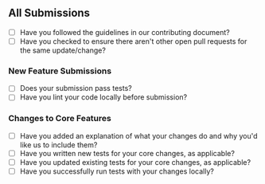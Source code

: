 ## All Submissions

* [ ] Have you followed the guidelines in our contributing document?
* [ ] Have you checked to ensure there aren't other open pull requests 
for the same update/change?

### New Feature Submissions

* [ ] Does your submission pass tests?
* [ ] Have you lint your code locally before submission?

### Changes to Core Features

* [ ] Have you added an explanation of what your changes do and why you'd 
like us to include them?
* [ ] Have you written new tests for your core changes, as applicable?
* [ ] Have you updated existing tests for your core changes, as applicable?
* [ ] Have you successfully run tests with your changes locally?
